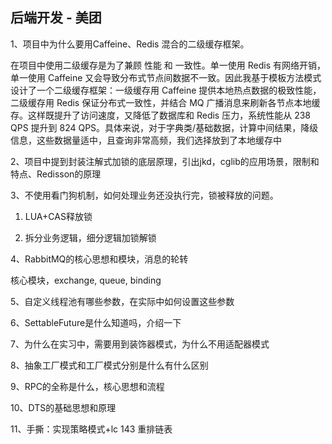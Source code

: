 ## 后端开发 - 美团
1、项目中为什么要用Caffeine、Redis 混合的二级缓存框架。

在项目中使用二级缓存是为了兼顾 性能 和 一致性。单一使用 Redis 有网络开销，单一使用 Caffeine 又会导致分布式节点间数据不一致。因此我基于模板方法模式设计了一个二级缓存框架：一级缓存用 Caffeine 提供本地热点数据的极致性能，二级缓存用 Redis 保证分布式一致性，并结合 MQ 广播消息来刷新各节点本地缓存。这样既提升了访问速度，又降低了数据库和 Redis 压力，系统性能从 238 QPS 提升到 824 QPS。具体来说，对于字典类/基础数据，计算中间结果，降级信息，这些数据量适中，且查询非常高频，我们选择放到了本地缓存中

2、项目中提到封装注解式加锁的底层原理，引出jkd，cglib的应用场景，限制和特点、Redisson的原理

3、不使用看门狗机制，如何处理业务还没执行完，锁被释放的问题。

1) LUA+CAS释放锁

2) 拆分业务逻辑，细分逻辑加锁解锁

4、RabbitMQ的核心思想和模块，消息的轮转

核心模块，exchange, queue, binding

5、自定义线程池有哪些参数，在实际中如何设置这些参数

6、SettableFuture是什么知道吗，介绍一下

7、为什么在实习中，需要用到装饰器模式，为什么不用适配器模式

8、抽象工厂模式和工厂模式分别是什么有什么区别

9、RPC的全称是什么，核心思想和流程

10、DTS的基础思想和原理

11、手撕：实现策略模式+lc 143 重排链表